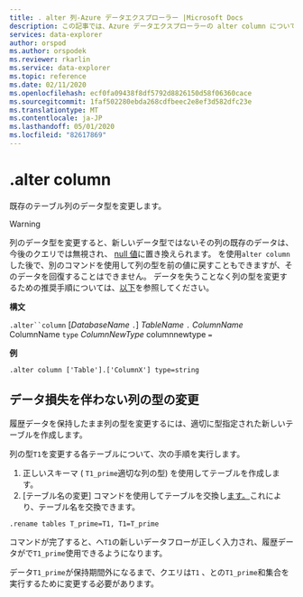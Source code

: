 ```yaml
---
title: . alter 列-Azure データエクスプローラー |Microsoft Docs
description: この記事では、Azure データエクスプローラーの alter column について説明します。
services: data-explorer
author: orspod
ms.author: orspodek
ms.reviewer: rkarlin
ms.service: data-explorer
ms.topic: reference
ms.date: 02/11/2020
ms.openlocfilehash: ecf0fa09438f8df5792d8826150d58f06360cace
ms.sourcegitcommit: 1faf502280ebda268cdfbeec2e8ef3d582dfc23e
ms.translationtype: MT
ms.contentlocale: ja-JP
ms.lasthandoff: 05/01/2020
ms.locfileid: "82617869"
---
```

# <a name="alter-column"></a>.alter column

既存のテーブル列のデータ型を変更します。

> [!WARNING]
> 列のデータ型を変更すると、新しいデータ型ではないその列の既存のデータは、今後のクエリでは無視され、 [null 値](../query/scalar-data-types/null-values.md)に置き換えられます。 を使用`alter column`した後で、別のコマンドを使用して列の型を前の値に戻すこともできますが、そのデータを回復することはできません。
> データを失うことなく列の型を変更するための推奨手順については、[以下](#changing-column-type-without-data-loss)を参照してください。

**構文** 

`.alter``column` [*DatabaseName* `.`] *TableName* `.` *ColumnName* ColumnName `type` *ColumnNewType* columnnewtype `=`
 
**例** 

```kusto
.alter column ['Table'].['ColumnX'] type=string
```

## <a name="changing-column-type-without-data-loss"></a>データ損失を伴わない列の型の変更

履歴データを保持したまま列の型を変更するには、適切に型指定された新しいテーブルを作成します。

列の型`T1`を変更する各テーブルについて、次の手順を実行します。

1. 正しいスキーマ ( `T1_prime`適切な列の型) を使用してテーブルを作成します。
1. [テーブル名の変更] コマンドを使用してテーブルを交換し[ます。](rename-table-command.md)これにより、テーブル名を交換できます。

```kusto
.rename tables T_prime=T1, T1=T_prime
```

コマンドが完了すると、へ`T1`の新しいデータフローが正しく入力され、履歴データがで`T1_prime`使用できるようになります。

データ`T1_prime`が保持期間外になるまで、クエリは`T1` 、との`T1_prime`和集合を実行するために変更する必要があります。